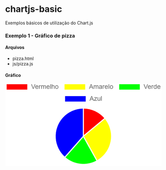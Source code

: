 # chartjs-basic
Exemplos básicos de utilização do Chart.js

### Exemplo 1 - Gráfico de pizza

#### Arquivos 

* pizza.html
* js/pizza.js

#### Gráfico

![Pizza](/img/pizza.png)
